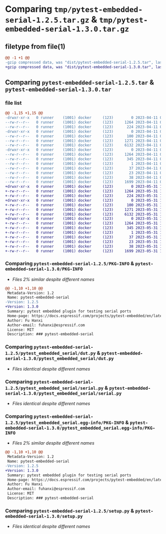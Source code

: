 # Comparing `tmp/pytest-embedded-serial-1.2.5.tar.gz` & `tmp/pytest-embedded-serial-1.3.0.tar.gz`

## filetype from file(1)

```diff
@@ -1 +1 @@
-gzip compressed data, was "dist/pytest-embedded-serial-1.2.5.tar", last modified: Tue Apr 11 05:40:50 2023, max compression
+gzip compressed data, was "dist/pytest-embedded-serial-1.3.0.tar", last modified: Wed May 31 13:09:02 2023, max compression
```

## Comparing `pytest-embedded-serial-1.2.5.tar` & `pytest-embedded-serial-1.3.0.tar`

### file list

```diff
@@ -1,15 +1,15 @@
-drwxr-xr-x   0 runner    (1001) docker     (123)        0 2023-04-11 05:40:50.000000 pytest-embedded-serial-1.2.5/
--rw-r--r--   0 runner    (1001) docker     (123)     1264 2023-04-11 05:40:50.000000 pytest-embedded-serial-1.2.5/PKG-INFO
--rw-r--r--   0 runner    (1001) docker     (123)      224 2023-04-11 05:40:39.000000 pytest-embedded-serial-1.2.5/README.md
-drwxr-xr-x   0 runner    (1001) docker     (123)        0 2023-04-11 05:40:50.000000 pytest-embedded-serial-1.2.5/pytest_embedded_serial/
--rw-r--r--   0 runner    (1001) docker     (123)      100 2023-04-11 05:40:39.000000 pytest-embedded-serial-1.2.5/pytest_embedded_serial/__init__.py
--rw-r--r--   0 runner    (1001) docker     (123)     1271 2023-04-11 05:40:39.000000 pytest-embedded-serial-1.2.5/pytest_embedded_serial/dut.py
--rw-r--r--   0 runner    (1001) docker     (123)     6132 2023-04-11 05:40:39.000000 pytest-embedded-serial-1.2.5/pytest_embedded_serial/serial.py
-drwxr-xr-x   0 runner    (1001) docker     (123)        0 2023-04-11 05:40:50.000000 pytest-embedded-serial-1.2.5/pytest_embedded_serial.egg-info/
--rw-r--r--   0 runner    (1001) docker     (123)     1264 2023-04-11 05:40:50.000000 pytest-embedded-serial-1.2.5/pytest_embedded_serial.egg-info/PKG-INFO
--rw-r--r--   0 runner    (1001) docker     (123)      345 2023-04-11 05:40:50.000000 pytest-embedded-serial-1.2.5/pytest_embedded_serial.egg-info/SOURCES.txt
--rw-r--r--   0 runner    (1001) docker     (123)        1 2023-04-11 05:40:50.000000 pytest-embedded-serial-1.2.5/pytest_embedded_serial.egg-info/dependency_links.txt
--rw-r--r--   0 runner    (1001) docker     (123)       37 2023-04-11 05:40:50.000000 pytest-embedded-serial-1.2.5/pytest_embedded_serial.egg-info/requires.txt
--rw-r--r--   0 runner    (1001) docker     (123)       23 2023-04-11 05:40:50.000000 pytest-embedded-serial-1.2.5/pytest_embedded_serial.egg-info/top_level.txt
--rw-r--r--   0 runner    (1001) docker     (123)       38 2023-04-11 05:40:50.000000 pytest-embedded-serial-1.2.5/setup.cfg
--rw-r--r--   0 runner    (1001) docker     (123)     1699 2023-04-11 05:40:39.000000 pytest-embedded-serial-1.2.5/setup.py
+drwxr-xr-x   0 runner    (1001) docker     (123)        0 2023-05-31 13:09:02.000000 pytest-embedded-serial-1.3.0/
+-rw-r--r--   0 runner    (1001) docker     (123)     1264 2023-05-31 13:09:02.000000 pytest-embedded-serial-1.3.0/PKG-INFO
+-rw-r--r--   0 runner    (1001) docker     (123)      224 2023-05-31 13:08:52.000000 pytest-embedded-serial-1.3.0/README.md
+drwxr-xr-x   0 runner    (1001) docker     (123)        0 2023-05-31 13:09:02.000000 pytest-embedded-serial-1.3.0/pytest_embedded_serial/
+-rw-r--r--   0 runner    (1001) docker     (123)      100 2023-05-31 13:08:52.000000 pytest-embedded-serial-1.3.0/pytest_embedded_serial/__init__.py
+-rw-r--r--   0 runner    (1001) docker     (123)     1271 2023-05-31 13:08:52.000000 pytest-embedded-serial-1.3.0/pytest_embedded_serial/dut.py
+-rw-r--r--   0 runner    (1001) docker     (123)     6132 2023-05-31 13:08:52.000000 pytest-embedded-serial-1.3.0/pytest_embedded_serial/serial.py
+drwxr-xr-x   0 runner    (1001) docker     (123)        0 2023-05-31 13:09:02.000000 pytest-embedded-serial-1.3.0/pytest_embedded_serial.egg-info/
+-rw-r--r--   0 runner    (1001) docker     (123)     1264 2023-05-31 13:09:02.000000 pytest-embedded-serial-1.3.0/pytest_embedded_serial.egg-info/PKG-INFO
+-rw-r--r--   0 runner    (1001) docker     (123)      345 2023-05-31 13:09:02.000000 pytest-embedded-serial-1.3.0/pytest_embedded_serial.egg-info/SOURCES.txt
+-rw-r--r--   0 runner    (1001) docker     (123)        1 2023-05-31 13:09:02.000000 pytest-embedded-serial-1.3.0/pytest_embedded_serial.egg-info/dependency_links.txt
+-rw-r--r--   0 runner    (1001) docker     (123)       37 2023-05-31 13:09:02.000000 pytest-embedded-serial-1.3.0/pytest_embedded_serial.egg-info/requires.txt
+-rw-r--r--   0 runner    (1001) docker     (123)       23 2023-05-31 13:09:02.000000 pytest-embedded-serial-1.3.0/pytest_embedded_serial.egg-info/top_level.txt
+-rw-r--r--   0 runner    (1001) docker     (123)       38 2023-05-31 13:09:02.000000 pytest-embedded-serial-1.3.0/setup.cfg
+-rw-r--r--   0 runner    (1001) docker     (123)     1699 2023-05-31 13:08:52.000000 pytest-embedded-serial-1.3.0/setup.py
```

### Comparing `pytest-embedded-serial-1.2.5/PKG-INFO` & `pytest-embedded-serial-1.3.0/PKG-INFO`

 * *Files 2% similar despite different names*

```diff
@@ -1,10 +1,10 @@
 Metadata-Version: 1.2
 Name: pytest-embedded-serial
-Version: 1.2.5
+Version: 1.3.0
 Summary: pytest embedded plugin for testing serial ports
 Home-page: https://docs.espressif.com/projects/pytest-embedded/en/latest/
 Author: Fu Hanxi
 Author-email: fuhanxi@espressif.com
 License: MIT
 Description: ### pytest-embedded-serial
```

### Comparing `pytest-embedded-serial-1.2.5/pytest_embedded_serial/dut.py` & `pytest-embedded-serial-1.3.0/pytest_embedded_serial/dut.py`

 * *Files identical despite different names*

### Comparing `pytest-embedded-serial-1.2.5/pytest_embedded_serial/serial.py` & `pytest-embedded-serial-1.3.0/pytest_embedded_serial/serial.py`

 * *Files identical despite different names*

### Comparing `pytest-embedded-serial-1.2.5/pytest_embedded_serial.egg-info/PKG-INFO` & `pytest-embedded-serial-1.3.0/pytest_embedded_serial.egg-info/PKG-INFO`

 * *Files 2% similar despite different names*

```diff
@@ -1,10 +1,10 @@
 Metadata-Version: 1.2
 Name: pytest-embedded-serial
-Version: 1.2.5
+Version: 1.3.0
 Summary: pytest embedded plugin for testing serial ports
 Home-page: https://docs.espressif.com/projects/pytest-embedded/en/latest/
 Author: Fu Hanxi
 Author-email: fuhanxi@espressif.com
 License: MIT
 Description: ### pytest-embedded-serial
```

### Comparing `pytest-embedded-serial-1.2.5/setup.py` & `pytest-embedded-serial-1.3.0/setup.py`

 * *Files identical despite different names*

